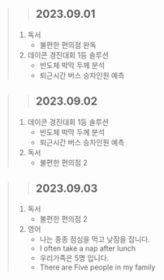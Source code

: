 > > ## 2023.09.01
> 1. 독서
>    - 불편한 편의점 완독
> 2. 데이콘 경진대회 1등 솔루션
>    - 반도체 박막 두께 분석
>    - 퇴근시간 버스 승차인원 예측

> > ## 2023.09.02
> 1. 데이콘 경진대회 1등 솔루션
>    - 반도체 박막 두께 분석
>    - 퇴근시간 버스 승차인원 예측
> 2. 독서
>    - 불편한 편의점 2

> > ## 2023.09.03
> 1. 독서
>    - 불편한 편의점 2
> 2. 영어
>    - 나는 종종 점심을 먹고 낮잠을 잡니다.
>    - I often take a nap after lunch
>    - 우리가족은 5명 입니다.
>    - There are Five people in my family
